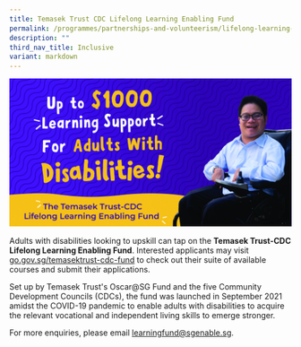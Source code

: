 ```yaml
---
title: Temasek Trust CDC Lifelong Learning Enabling Fund
permalink: /programmes/partnerships-and-volunteerism/lifelong-learning-enabling-fund/
description: ""
third_nav_title: Inclusive
variant: markdown
---
```

![](/images/Programmes/Partnership%20&amp;%20Volunteerism/Temasek%20Trust%20CDC%20Lifelong%20Learning.jpg)

Adults with disabilities looking to upskill can tap on the **Temasek Trust-CDC Lifelong Learning Enabling Fund**. Interested applicants may visit [go.gov.sg/temasektrust-cdc-fund](go.gov.sg/temasektrust-cdc-fund) to check out their suite of available courses and submit their applications. 
 
Set up by Temasek Trust's Oscar@SG Fund and the five Community Development Councils (CDCs), the fund was launched in September 2021 amidst the COVID-19 pandemic to enable adults with disabilities to acquire the relevant vocational and independent living skills to emerge stronger.
  
For more enquiries, please email learningfund@sgenable.sg.